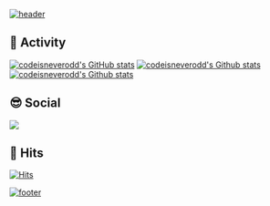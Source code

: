 <!-- [![header](https://capsule-render.vercel.app/api?type=wave&color=auto&height=300&section=header&text=codeisneverodd&fontSize=90)](https://github.com/codeisneverodd) -->

[![header](https://capsule-render.vercel.app/api?type=waving&color=gradient&height=300&section=header&text=codeisneverodd&fontSize=80&animation=twinkling&descAlignY=30)](https://github.com/codeisneverodd)

## 🏀 Activity
[![codeisneverodd's GitHub stats](https://github-readme-stats.vercel.app/api?username=codeisneverodd&show_icons=true&theme=vue)](https://github.com/codeisneverodd?tab=repositories)
[![codeisneverodd's Github stats](https://github-profile-summary-cards.vercel.app/api/cards/profile-details?username=codeisneverodd&theme=vue)]((https://github.com/codeisneverodd?tab=repositories))
[![codeisneverodd's Github stats](https://github-readme-stats.vercel.app/api/top-langs/?username=codeisneverodd&show_icons=true&hide_border=true&title_color=004386&icon_color=004386&layout=compact)](https://github.com/codeisneverodd?tab=repositories)

## 😎 Social
<a href="https://mail.google.com/mail/?view=cm&amp;fs=1&amp;to=codeisneverodd@gmail.com" target="_blank"><img src="https://img.shields.io/badge/codeisneverodd@gmail.com-EA4335?style=flat-square&logo=Gmail&logoColor=white"/></a></p>

## 🚪 Hits
[![Hits](https://hits.seeyoufarm.com/api/count/incr/badge.svg?url=https://github.com/cocdeisneverodd&count_bg=%2379C83D&title_bg=%23555555&icon=&icon_color=%23E7E7E7&title=hits&edge_flat=true)](https://github.com/codeisneverodd)

[![footer](https://capsule-render.vercel.app/api?type=waving&color=gradient&reversal=false&section=footer)]((https://github.com/codeisneverodd))
